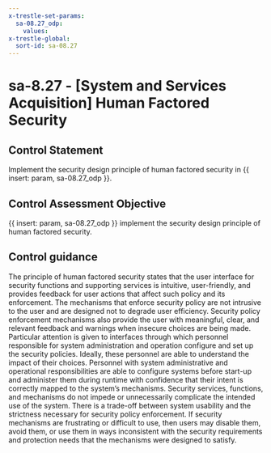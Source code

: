 ```yaml
---
x-trestle-set-params:
  sa-08.27_odp:
    values:
x-trestle-global:
  sort-id: sa-08.27
---
```


# sa-8.27 - \[System and Services Acquisition\] Human Factored Security

## Control Statement

Implement the security design principle of human factored security in {{ insert: param, sa-08.27_odp }}.

## Control Assessment Objective

 {{ insert: param, sa-08.27_odp }} implement the security design principle of human factored security.

## Control guidance

The principle of human factored security states that the user interface for security functions and supporting services is intuitive, user-friendly, and provides feedback for user actions that affect such policy and its enforcement. The mechanisms that enforce security policy are not intrusive to the user and are designed not to degrade user efficiency. Security policy enforcement mechanisms also provide the user with meaningful, clear, and relevant feedback and warnings when insecure choices are being made. Particular attention is given to interfaces through which personnel responsible for system administration and operation configure and set up the security policies. Ideally, these personnel are able to understand the impact of their choices. Personnel with system administrative and operational responsibilities are able to configure systems before start-up and administer them during runtime with confidence that their intent is correctly mapped to the system’s mechanisms. Security services, functions, and mechanisms do not impede or unnecessarily complicate the intended use of the system. There is a trade-off between system usability and the strictness necessary for security policy enforcement. If security mechanisms are frustrating or difficult to use, then users may disable them, avoid them, or use them in ways inconsistent with the security requirements and protection needs that the mechanisms were designed to satisfy.
